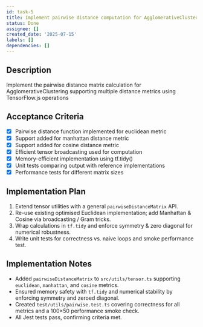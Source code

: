 ```yaml
---
id: task-5
title: Implement pairwise distance computation for AgglomerativeClustering
status: Done
assignee: []
created_date: '2025-07-15'
labels: []
dependencies: []
---
```


## Description

Implement the pairwise distance matrix calculation for AgglomerativeClustering supporting multiple distance metrics using TensorFlow.js operations

## Acceptance Criteria

- [x] Pairwise distance function implemented for euclidean metric
- [x] Support added for manhattan distance metric
- [x] Support added for cosine distance metric
- [x] Efficient tensor broadcasting used for computation
- [x] Memory-efficient implementation using tf.tidy()
- [x] Unit tests comparing output with reference implementations
- [x] Performance tests for different matrix sizes

## Implementation Plan

1. Extend tensor utilities with a general `pairwiseDistanceMatrix` API.
2. Re-use existing optimised Euclidean implementation; add Manhattan & Cosine via broadcasting / Gram tricks.
3. Wrap calculations in `tf.tidy` and enforce symmetry & zero diagonal for numerical robustness.
4. Write unit tests for correctness vs. naive loops and smoke performance test.

## Implementation Notes

- Added `pairwiseDistanceMatrix` to `src/utils/tensor.ts` supporting `euclidean`, `manhattan`, and `cosine` metrics.
- Ensured memory safety with `tf.tidy` and numerical stability by enforcing symmetry and zeroed diagonal.
- Created `test/utils/pairwise.test.ts` covering correctness for all metrics and a 100×50 performance smoke check.
- All Jest tests pass, confirming criteria met.
